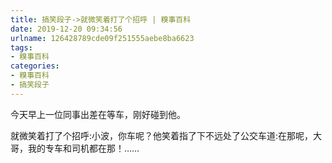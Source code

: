 ```yaml
---
title: 搞笑段子->就微笑着打了个招呼 | 糗事百科
date: 2019-12-20 09:34:56
urlname: 126428789cde09f251555aebe8ba6623
tags: 
- 糗事百科
categories:
- 糗事百科
- 搞笑段子
---
```

今天早上一位同事出差在等车，刚好碰到他。

就微笑着打了个招呼:小波，你车呢？他笑着指了下不远处了公交车道:在那呢，大哥，我的专车和司机都在那！……


